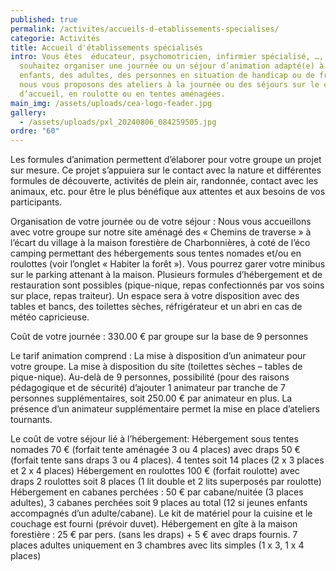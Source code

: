 ```yaml
---
published: true
permalink: /activites/accueils-d-etablissements-specialises/
categorie: Activités
title: Accueil d'établissements spécialisés
intro: Vous êtes  éducateur, psychomotricien, infirmier spécialisé, …, vous
  souhaitez organiser une journée ou un séjour d’animation adapté(e) à des
  enfants, des adultes, des personnes en situation de handicap ou de fragilité,
  nous vous proposons des ateliers à la journée ou des séjours sur le centre
  d’accueil, en roulotte ou en tentes aménagées.
main_img: /assets/uploads/cea-logo-feader.jpg
gallery:
  - /assets/uploads/pxl_20240806_084259505.jpg
ordre: "60"
---
```

Les formules d’animation permettent d’élaborer pour votre groupe un projet sur mesure. Ce projet s’appuiera sur le contact avec la nature et différentes formules de découverte, activités de plein air, randonnée, contact avec les animaux, etc.  pour être le plus bénéfique aux attentes et aux besoins de vos participants.

Organisation de votre journée ou de votre séjour :
Nous vous accueillons avec votre groupe sur notre site aménagé des « Chemins de traverse » à l’écart du village à la maison forestière de Charbonnières, à coté de l’éco camping permettant des hébergements sous tentes nomades et/ou en roulottes
(voir l’onglet « Habiter la forêt »).
Vous pourrez garer votre minibus sur le parking attenant à la maison.
Plusieurs formules d’hébergement et de restauration sont possibles (pique-nique, repas confectionnés par vos soins sur place, repas  traiteur).
Un espace sera à votre disposition avec des tables et bancs, des toilettes sèches, réfrigérateur et un abri en cas de météo capricieuse.

Coût de votre journée :
330.00 € par groupe sur la base de 9 personnes

Le tarif animation comprend :
La mise à disposition d’un animateur pour votre groupe.
La mise à disposition du site (toilettes sèches – tables de pique-nique).
Au-delà de 9 personnes, possibilité (pour des raisons pédagogique et de sécurité) d’ajouter 1 animateur par tranche de 7 personnes supplémentaires, soit 250.00 € par animateur en plus.
La présence d’un animateur supplémentaire permet la mise en place d’ateliers tournants.

Le coût de votre séjour lié à l’hébergement:
Hébergement sous tentes nomades
70 € (forfait tente aménagée 3 ou 4 places) avec draps
50 € (forfait tente sans draps 3 ou 4 places).
4 tentes soit 14 places (2 x 3 places et 2 x 4 places)
Hébergement en roulottes
100 € (forfait roulotte) avec draps
2 roulottes soit 8 places (1 lit double et 2 lits superposés par roulotte)
Hébergement en cabanes perchées :
50 € par cabane/nuitée (3 places adultes), 3 cabanes perchées soit 9 places au total (12 si jeunes enfants accompagnés d’un adulte/cabane). Le kit de matériel pour la cuisine et le couchage est fourni (prévoir duvet).
Hébergement en gîte à la maison forestière :
25 € par pers. (sans les draps) + 5 € avec draps fournis.
7 places adultes uniquement en 3 chambres avec lits simples (1 x 3, 1 x 4 places)
